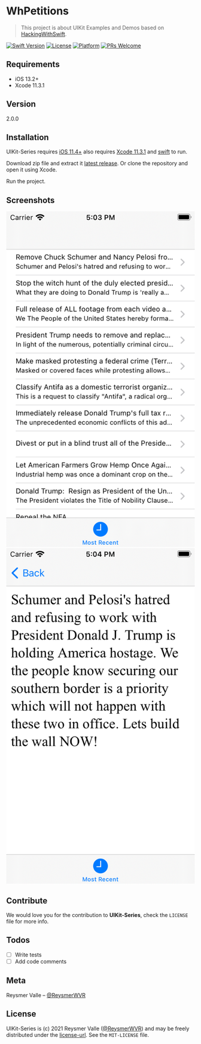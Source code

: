 # WhPetitions

> This project is about UIKit Examples and Demos based on [HackingWithSwift](https://github.com/twostraws/HackingWithSwift).

[![Swift Version][swift-image]][swift-url]
[![License][license-image]][license-url]
[![Platform](https://img.shields.io/cocoapods/p/LFAlertController.svg?style=flat)](https://developer.apple.com/ios/)
[![PRs Welcome](https://img.shields.io/badge/PRs-welcome-brightgreen.svg?style=flat-square)](http://makeapullrequest.com)

## Requirements

- iOS 13.2+
- Xcode 11.3.1

## Version

2.0.0

## Installation

UIKit-Series requires [iOS 11.4+](https://developer.apple.com/ios/) also requires [Xcode 11.3.1](https://developer.apple.com/xcode/) and [swift](https://developer.apple.com/swift/) to run.

Download zip file and extract it [latest release](https://github.com/reysmerwvr/UIKit-Series/WhPetitions). Or clone the repository and open it using Xcode.

Run the project.

## Screenshots

![](petitions.png)
![](petition.png)

## Contribute

We would love you for the contribution to **UIKit-Series**, check the ``LICENSE`` file for more info.

## Todos

- [ ] Write tests
- [ ] Add code comments

## Meta

Reysmer Valle – [@ReysmerWVR]

## License

UIKit-Series is (c) 2021 Reysmer Valle ([@ReysmerWVR]) and may be freely distributed under the [license-url]. See the `MIT-LICENSE` file.

[swift-image]: https://img.shields.io/badge/swift-5.0-orange.svg
[swift-url]: https://swift.org/
[license-image]: https://img.shields.io/badge/License-MIT-blue.svg
[license-url]: https://github.com/reysmerwvr/UIKit-Series/tree/master/LICENSE
[travis-image]: https://img.shields.io/travis/dbader/node-datadog-metrics/master.svg?style=flat-square
[@ReysmerWVR]: <http://twitter.com/ReysmerWVR>
